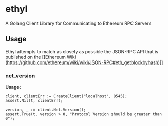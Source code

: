 # ethyl
A Golang Client Library for Communicating to Ethereum RPC Servers

## Usage

Ethyl attempts to match as closely as possible the JSON-RPC API that is published on the [[Ethereum Wiki (https://github.com/ethereum/wiki/wiki/JSON-RPC#eth_getblockbyhash)]]

### net_version

**Usage:**

    client, clientErr := CreateClient("localhost", 8545);
    assert.Nil(t, clientErr);
    
    version, _ := client.Net.Version();
    assert.True(t, version > 0, "Protocol Version should be greater than 0");


